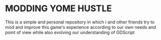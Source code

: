# MODDING YOME HUSTLE

This is a simple and personal repository in which i and other friends try to mod and improve this game's experience according to our own needs and point of view while also evolving our understanding of GDScript
